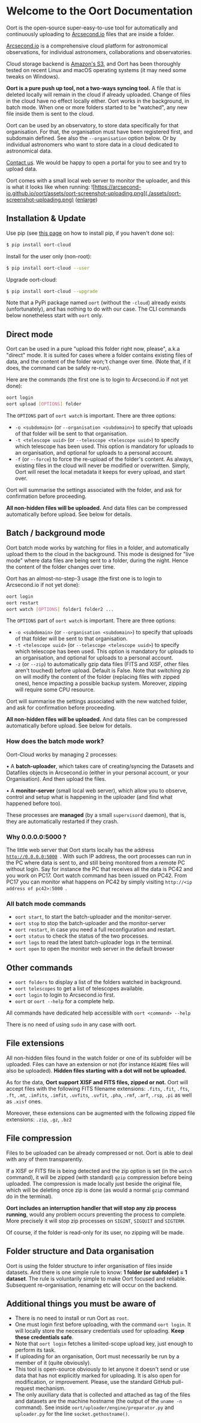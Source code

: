 # Welcome to the Oort Documentation

Oort is the open-source super-easy-to-use tool for automatically and continuously uploading to [Arcsecond.io](https://www.arcsecond.io)
files that are inside a folder.

[Arcsecond.io](https://www.arcsecond.io) is a comprehensive cloud platform for astronomical observations, for individual astronomers, collaborations
and observatories.

Cloud storage backend is [Amazon's S3](https://aws.amazon.com/s3/), and Oort has been thoroughly tested on recent Linux and macOS operating systems
(it may need some tweaks on Windows).

**Oort is a pure push up tool, not a two-ways syncing tool.** A file that is deleted locally will remain in the cloud if already uploaded. Change of
files in the cloud have no effect locally either. Oort works in the background, in batch mode. When one or more folders started to be "watched", any
new file inside them is sent to the cloud.

Oort can be used by an observatory, to store data specifically for that organisation. For that, the organisation must have been registered first, and
subdomain defined. See also the `--organisation` option below. Or by individual astronomers who want to store data in a cloud dedicated to astronomical
data.

[Contact us](mailto:team@arcsecond.io). We would be happy to open a portal for you to see and try to upload data.

Oort comes with a small local web server to monitor the uploader, and this is what it looks like when running:
![https://arcsecond-io.github.io/oort/assets/oort-screenshot-uploading.png](./assets/oort-screenshot-uploading.png)
(<a href="https://arcsecond-io.github.io/oort/assets/oort-screenshot-uploading.png">enlarge</a>)

## Installation & Update

Use pip (see [this page](https://pip.pypa.io/en/stable/installing/) on how to install pip, if you haven't done so):

```bash
$ pip install oort-cloud
```

Install for the user only (non-root):

```bash
$ pip install oort-cloud --user
```

Upgrade oort-cloud:

```bash
$ pip install oort-cloud --upgrade
```

Note that a PyPi package named `oort` (without the `-cloud`) already exists (unfortunately), and has nothing to do with our case. The CLI commands
below nonetheless start with `oort` only.

## Direct mode

Oort can be used in a pure "upload this folder right now, please", a.k.a "direct" mode. It is suited for cases where a folder contains existing files
of data, and the content of the folder won;'t change over time. (Note that, if it does, the command can be safely re-run).

Here are the commands (the first one is to login to Arcsecond.io if not yet done):

```bash
oort login
oort upload [OPTIONS] folder
```

The `OPTIONS` part of `oort watch` is important. There are three options:

* `-o <subdomain>` (or `--organisation <subdomain>`) to specify that uploads of that folder will be sent to that organisation.
* `-t <telescope uuid>` (or `--telescope <telescope uuid>`) to specify which telescope has been used. This option is mandatory for uploads to an
  organisation, and optional for uploads to a personal account.
* `-f` (or `--force`) to force the re-upload of the folder's content. As always, existing files in the cloud will never be modified or overwritten.
  Simply, Oort will reset the local metadata it keeps for every upload, and start over.

Oort will summarise the settings associated with the folder, and ask for confirmation before proceeding.

**All non-hidden files will be uploaded.** And data files can be compressed automatically before upload. See below for details.

## Batch / background mode

Oort batch mode works by watching for files in a folder, and automatically upload them to the cloud in the background. This mode is designed for "live
mode" where data files are being sent to a folder, during the night. Hence the content of the folder changes over time.

Oort has an almost-no-step-3 usage (the first one is to login to Arcsecond.io if not yet done):

```bash
oort login
oort restart
oort watch [OPTIONS] folder1 folder2 ...
```

The `OPTIONS` part of `oort watch` is important. There are three options:

* `-o <subdomain>` (or `--organisation <subdomain>`) to specify that uploads of that folder will be sent to that organisation.
* `-t <telescope uuid>` (or `--telescope <telescope uuid>`) to specify which telescope has been used. This option is mandatory for uploads to an
  organisation, and optional for uploads to a personal account.
* `-z` (or `--zip`) to automatically gzip data files (FITS and XISF, other files aren't touched) before upload. Default is False. Note that switching
  zip on will modify the content of the folder (replacing files with zipped ones), hence impacting a possible backup system. Moreover, zipping will
  require some CPU resource.

Oort will summarise the settings associated with the new watched folder, and ask for confirmation before proceeding.

**All non-hidden files will be uploaded.** And data files can be compressed automatically before upload. See below for details.

### How does the batch mode work?

Oort-Cloud works by managing 2 processes:

• A **batch-uploader**, which takes care of creating/syncing the Datasets and Datafiles objects in Arcsecond.io (either in your personal account, or
your Organisation). And then upload the files.

• A **monitor-server** (small local web server), which allow you to observe, control and setup what is happening in the uploader (and find what
happened before too).

These processes are **managed** (by a small `supervisord` daemon), that is, they are automatically restarted if they crash.

### Why 0.0.0.0:5000 ?

The little web server that Oort starts locally has the address <code>http://0.0.0.0:5000 </code>. With such IP address, the oort processes can run in
the PC where data is sent to, and still being monitored from a remote PC without login. Say for instance the PC that receives all the data is PC42 and
you work on PC17. Oort watch command has been issued on PC42. From PC17 you can monitor what happens on PC42 by simply visiting
<code>http://&lt;ip address of pc42&gt;:5000 </code>.

### All batch mode commands

* `oort start`, to start the batch-uploader and the monitor-server.
* `oort stop` to stop the batch-uploader and the monitor-server
* `oort restart`, in case you need a full reconfiguration and restart.
* `oort status` to check the status of the two processes.
* `oort logs` to read the latest batch-uploader logs in the terminal.
* `oort open` to open the monitor web server in the default browser

## Other commands

* `oort folders` to display a list of the folders watched in background.
* `oort telescopes` to get a list of telescopes available.
* `oort login` to login to Arcsecond.io first.
* `oort` or `oort --help` for a complete help.

All commands have dedicated help accessible with `oort <command> --help`

There is no need of using `sudo` in any case with oort.

## File extensions

All non-hidden files found in the watch folder or one of its subfolder will be uploaded. Files can have an extension or not (for instance `README`
files will also be uploaded).
**Hidden files starting with a dot will not be uploaded.**

As for the data, **Oort support XISF and FITS files, zipped or not.**
Oort will accept files with the following FITS filename extensions:
`.fits`, `.fit`, `.fts`, `.ft`, `.mt`, `.imfits`, `.imfit`, `.uvfits`,
`.uvfit`, `.pha`, `.rmf`, `.arf`, `.rsp`, `.pi`
as well as `.xisf` ones.

Moreover, these extensions can be augmented with the following zipped file extensions: `.zip`, `.gz`, `.bz2`

## File compression

Files to be uploaded can be already compressed or not. Oort is able to deal with any of them transparently.

If a XISF or FITS file is being detected and the zip option is set (in the `watch` command), it will be zipped (with standard)
`gzip` compression before being uploaded. The compression is made locally just beside the original file, which will be deleting once zip is done (as
would a normal `gzip` command do in the terminal).

**Oort includes an interruption handler that will stop any zip process running**, would any problem occurs preventing the process to complete. More
precisely it will stop zip processes on `SIGINT`, `SIGQUIT` and `SIGTERM`.

Of course, if the folder is read-only for its user, no zipping will be made.

## Folder structure and Data organisation

Oort is using the folder structure to infer organisation of files inside datasets. And there is one simple rule to know: **1 folder (or subfolder) = 1
dataset**. The rule is voluntarily simple to make Oort focused and reliable. Subsequent re-organisation, renaming etc will occur on the backend.

## Additional things you must be aware of

* There is no need to install or run Oort as `root`.
* One must login first before uploading, with the command `oort login`. It will locally store the necessary credentials used for uploading. **Keep
  these credentials safe**.
* Note that `oort login` fetches a limited-scope upload key, just enough to perform its task.
* If uploading for an organisation, Oort must necessarily be run by a member of it (quite obviously).
* This tool is open-source obviously to let anyone it doesn't send or use data that has not explicitly marked for uploading. It is also open for
  modification, or improvement. Please, use the standard GitHub pull-request mechanism.
* The only auxiliary data that is collected and attached as tag of the files and datasets are the machine hostname (the output of the `uname -n`
  command). See inside `oort/uploader/engine/preparator.py` and `uploader.py` for the line `socket.gethostname()`.
